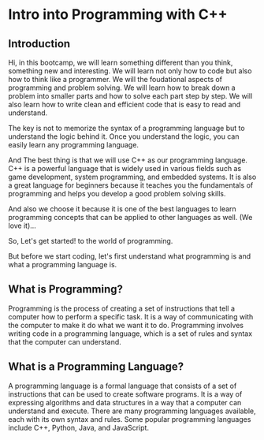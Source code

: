 # Intro into Programming with C++

## Introduction

Hi, in this bootcamp, we will learn something different than you think, something new and interesting. We will learn not only how to code but also how to think like a programmer. We will the foudational aspects of programming and problem solving. We will learn how to break down a problem into smaller parts and how to solve each part step by step. We will also learn how to write clean and efficient code that is easy to read and understand.

The key is not to memorize the syntax of a programming language but to understand the logic behind it. Once you understand the logic, you can easily learn any programming language.

And The best thing is that we will use C++ as our programming language. C++ is a powerful language that is widely used in various fields such as game development, system programming, and embedded systems. It is also a great language for beginners because it teaches you the fundamentals of programming and helps you develop a good problem solving skills.

And also we choose it because it is one of the best languages to learn programming concepts that can be applied to other languages as well. (We love it)...

So, Let's get started! to the world of programming.

But before we start coding, let's first understand what programming is and what a programming language is.

## What is Programming?
Programming is the process of creating a set of instructions that tell a computer how to perform a specific task. It is a way of communicating with the computer to make it do what we want it to do. Programming involves writing code in a programming language, which is a set of rules and syntax that the computer can understand.

## What is a Programming Language?
A programming language is a formal language that consists of a set of instructions that can be used to create software programs. It is a way of expressing algorithms and data structures in a way that a computer can understand and execute. There are many programming languages available, each with its own syntax and rules. Some popular programming languages include C++, Python, Java, and JavaScript.





